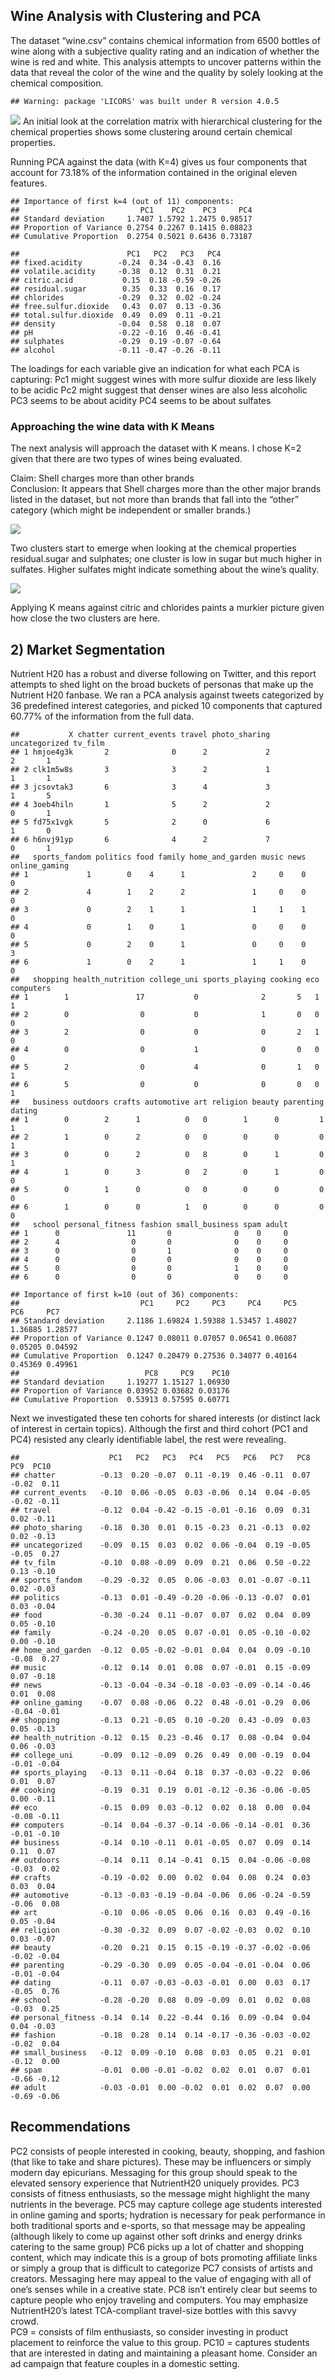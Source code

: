 ## Wine Analysis with Clustering and PCA

The dataset “wine.csv” contains chemical information from 6500 bottles
of wine along with a subjective quality rating and an indication of
whether the wine is red and white. This analysis attempts to uncover
patterns within the data that reveal the color of the wine and the
quality by solely looking at the chemical composition.

    ## Warning: package 'LICORS' was built under R version 4.0.5

![](Walter-Gray-Exercise-4_files/figure-markdown_strict/unnamed-chunk-1-1.png)
An initial look at the correlation matrix with hierarchical clustering
for the chemical properties shows some clustering around certain
chemical properties.

Running PCA against the data (with K=4) gives us four components that
account for 73.18% of the information contained in the original eleven
features.

    ## Importance of first k=4 (out of 11) components:
    ##                           PC1    PC2    PC3     PC4
    ## Standard deviation     1.7407 1.5792 1.2475 0.98517
    ## Proportion of Variance 0.2754 0.2267 0.1415 0.08823
    ## Cumulative Proportion  0.2754 0.5021 0.6436 0.73187

    ##                        PC1   PC2   PC3   PC4
    ## fixed.acidity        -0.24  0.34 -0.43  0.16
    ## volatile.acidity     -0.38  0.12  0.31  0.21
    ## citric.acid           0.15  0.18 -0.59 -0.26
    ## residual.sugar        0.35  0.33  0.16  0.17
    ## chlorides            -0.29  0.32  0.02 -0.24
    ## free.sulfur.dioxide   0.43  0.07  0.13 -0.36
    ## total.sulfur.dioxide  0.49  0.09  0.11 -0.21
    ## density              -0.04  0.58  0.18  0.07
    ## pH                   -0.22 -0.16  0.46 -0.41
    ## sulphates            -0.29  0.19 -0.07 -0.64
    ## alcohol              -0.11 -0.47 -0.26 -0.11

The loadings for each variable give an indication for what each PCA is
capturing: Pc1 might suggest wines with more sulfur dioxide are less
likely to be acidic Pc2 might suggest that denser wines are also less
alcoholic PC3 seems to be about acidity PC4 seems to be about sulfates

### Approaching the wine data with K Means

The next analysis will approach the dataset with K means. I chose K=2
given that there are two types of wines being evaluated.

Claim: Shell charges more than other brands  
Conclusion: It appears that Shell charges more than the other major
brands listed in the dataset, but not more than brands that fall into
the “other” category (which might be independent or smaller brands.)

![](Walter-Gray-Exercise-4_files/figure-markdown_strict/unnamed-chunk-4-1.png)

Two clusters start to emerge when looking at the chemical properties
residual.sugar and sulphates; one cluster is low in sugar but much
higher in sulfates. Higher sulfates might indicate something about the
wine’s quality.

![](Walter-Gray-Exercise-4_files/figure-markdown_strict/unnamed-chunk-5-1.png)

Applying K means against citric and chlorides paints a murkier picture
given how close the two clusters are here.

## 2) Market Segmentation

Nutrient H20 has a robust and diverse following on Twitter, and this
report attempts to shed light on the broad buckets of personas that make
up the Nutrient H20 fanbase. We ran a PCA analysis against tweets
categorized by 36 predefined interest categories, and picked 10
components that captured 60.77% of the information from the full data.

    ##           X chatter current_events travel photo_sharing uncategorized tv_film
    ## 1 hmjoe4g3k       2              0      2             2             2       1
    ## 2 clk1m5w8s       3              3      2             1             1       1
    ## 3 jcsovtak3       6              3      4             3             1       5
    ## 4 3oeb4hiln       1              5      2             2             0       1
    ## 5 fd75x1vgk       5              2      0             6             1       0
    ## 6 h6nvj91yp       6              4      2             7             0       1
    ##   sports_fandom politics food family home_and_garden music news online_gaming
    ## 1             1        0    4      1               2     0    0             0
    ## 2             4        1    2      2               1     0    0             0
    ## 3             0        2    1      1               1     1    1             0
    ## 4             0        1    0      1               0     0    0             0
    ## 5             0        2    0      1               0     0    0             3
    ## 6             1        0    2      1               1     1    0             0
    ##   shopping health_nutrition college_uni sports_playing cooking eco computers
    ## 1        1               17           0              2       5   1         1
    ## 2        0                0           0              1       0   0         0
    ## 3        2                0           0              0       2   1         0
    ## 4        0                0           1              0       0   0         0
    ## 5        2                0           4              0       1   0         1
    ## 6        5                0           0              0       0   0         1
    ##   business outdoors crafts automotive art religion beauty parenting dating
    ## 1        0        2      1          0   0        1      0         1      1
    ## 2        1        0      2          0   0        0      0         0      1
    ## 3        0        0      2          0   8        0      1         0      1
    ## 4        1        0      3          0   2        0      1         0      0
    ## 5        0        1      0          0   0        0      0         0      0
    ## 6        1        0      0          1   0        0      0         0      0
    ##   school personal_fitness fashion small_business spam adult
    ## 1      0               11       0              0    0     0
    ## 2      4                0       0              0    0     0
    ## 3      0                0       1              0    0     0
    ## 4      0                0       0              0    0     0
    ## 5      0                0       0              1    0     0
    ## 6      0                0       0              0    0     0

    ## Importance of first k=10 (out of 36) components:
    ##                           PC1     PC2     PC3     PC4     PC5     PC6     PC7
    ## Standard deviation     2.1186 1.69824 1.59388 1.53457 1.48027 1.36885 1.28577
    ## Proportion of Variance 0.1247 0.08011 0.07057 0.06541 0.06087 0.05205 0.04592
    ## Cumulative Proportion  0.1247 0.20479 0.27536 0.34077 0.40164 0.45369 0.49961
    ##                            PC8     PC9    PC10
    ## Standard deviation     1.19277 1.15127 1.06930
    ## Proportion of Variance 0.03952 0.03682 0.03176
    ## Cumulative Proportion  0.53913 0.57595 0.60771

Next we investigated these ten cohorts for shared interests (or distinct
lack of interest in certain topics). Although the first and third cohort
(PC1 and PC4) resisted any clearly identifiable label, the rest were
revealing.

    ##                    PC1   PC2   PC3   PC4   PC5   PC6   PC7   PC8   PC9  PC10
    ## chatter          -0.13  0.20 -0.07  0.11 -0.19  0.46 -0.11  0.07 -0.02  0.11
    ## current_events   -0.10  0.06 -0.05  0.03 -0.06  0.14  0.04 -0.05 -0.02 -0.11
    ## travel           -0.12  0.04 -0.42 -0.15 -0.01 -0.16  0.09  0.31  0.02 -0.11
    ## photo_sharing    -0.18  0.30  0.01  0.15 -0.23  0.21 -0.13  0.02  0.02 -0.13
    ## uncategorized    -0.09  0.15  0.03  0.02  0.06 -0.04  0.19 -0.05 -0.05  0.27
    ## tv_film          -0.10  0.08 -0.09  0.09  0.21  0.06  0.50 -0.22  0.13 -0.10
    ## sports_fandom    -0.29 -0.32  0.05  0.06 -0.03  0.01 -0.07 -0.11  0.02 -0.03
    ## politics         -0.13  0.01 -0.49 -0.20 -0.06 -0.13 -0.07  0.01  0.03 -0.04
    ## food             -0.30 -0.24  0.11 -0.07  0.07  0.02  0.04  0.09  0.05 -0.10
    ## family           -0.24 -0.20  0.05  0.07 -0.01  0.05 -0.10 -0.02  0.00 -0.10
    ## home_and_garden  -0.12  0.05 -0.02 -0.01  0.04  0.04  0.09 -0.10 -0.08  0.27
    ## music            -0.12  0.14  0.01  0.08  0.07 -0.01  0.15 -0.09  0.07 -0.18
    ## news             -0.13 -0.04 -0.34 -0.18 -0.03 -0.09 -0.14 -0.46  0.01  0.08
    ## online_gaming    -0.07  0.08 -0.06  0.22  0.48 -0.01 -0.29  0.06 -0.04 -0.01
    ## shopping         -0.13  0.21 -0.05  0.10 -0.20  0.43 -0.09  0.03  0.05 -0.13
    ## health_nutrition -0.12  0.15  0.23 -0.46  0.17  0.08 -0.04  0.04  0.06 -0.03
    ## college_uni      -0.09  0.12 -0.09  0.26  0.49  0.00 -0.19  0.04 -0.01 -0.04
    ## sports_playing   -0.13  0.11 -0.04  0.18  0.37 -0.03 -0.22  0.06  0.01  0.07
    ## cooking          -0.19  0.31  0.19  0.01 -0.12 -0.36 -0.06 -0.05  0.00 -0.11
    ## eco              -0.15  0.09  0.03 -0.12  0.02  0.18  0.00  0.04 -0.08 -0.11
    ## computers        -0.14  0.04 -0.37 -0.14 -0.06 -0.14 -0.01  0.36 -0.01 -0.10
    ## business         -0.14  0.10 -0.11  0.01 -0.05  0.07  0.09  0.14  0.11  0.07
    ## outdoors         -0.14  0.11  0.14 -0.41  0.15  0.04 -0.06 -0.08 -0.03  0.02
    ## crafts           -0.19 -0.02  0.00  0.02  0.04  0.08  0.24  0.03  0.03  0.04
    ## automotive       -0.13 -0.03 -0.19 -0.04 -0.06  0.06 -0.24 -0.59 -0.06  0.08
    ## art              -0.10  0.06 -0.05  0.06  0.16  0.03  0.49 -0.16  0.05 -0.04
    ## religion         -0.30 -0.32  0.09  0.07 -0.02 -0.03  0.02  0.10  0.03 -0.07
    ## beauty           -0.20  0.21  0.15  0.15 -0.19 -0.37 -0.02 -0.06 -0.02 -0.04
    ## parenting        -0.29 -0.30  0.09  0.05 -0.04 -0.01 -0.04  0.06 -0.01 -0.04
    ## dating           -0.11  0.07 -0.03 -0.03 -0.01  0.00  0.03  0.17 -0.05  0.76
    ## school           -0.28 -0.20  0.08  0.09 -0.09  0.01  0.02  0.08 -0.03  0.25
    ## personal_fitness -0.14  0.14  0.22 -0.44  0.16  0.09 -0.04  0.04  0.04 -0.03
    ## fashion          -0.18  0.28  0.14  0.14 -0.17 -0.36 -0.03 -0.02 -0.02  0.04
    ## small_business   -0.12  0.09 -0.10  0.08  0.03  0.05  0.21  0.01 -0.12  0.00
    ## spam             -0.01  0.00 -0.01 -0.02  0.02  0.01  0.07  0.01 -0.66 -0.12
    ## adult            -0.03 -0.01  0.00 -0.02  0.01  0.02  0.07  0.00 -0.69 -0.06

## Recommendations

PC2 consists of people interested in cooking, beauty, shopping, and
fashion (that like to take and share pictures). These may be influencers
or simply modern day epicurians. Messaging for this group should speak
to the elevated sensory experience that NutrientH20 uniquely provides.
PC3 consists of fitness enthusiasts, so the message might highlight the
many nutrients in the beverage. PC5 may capture college age students
interested in online gaming and sports; hydration is necessary for peak
performance in both traditional sports and e-sports, so that message may
be appealing (although likely to come up against other soft drinks and
energy drinks catering to the same group) PC6 picks up a lot of chatter
and shopping content, which may indicate this is a group of bots
promoting affiliate links or simply a group that is difficult to
categorize PC7 consists of artists and creators. Messaging here may
appeal to the value of engaging with all of one’s senses while in a
creative state. PC8 isn’t entirely clear but seems to capture people who
enjoy traveling and computers. You may emphasize NutrientH20’s latest
TCA-compliant travel-size bottles with this savvy crowd.  
PC9 = consists of film enthusiasts, so consider investing in product
placement to reinforce the value to this group. PC10 = captures students
that are interested in dating and maintaining a pleasant home. Consider
an ad campaign that feature couples in a domestic setting.
